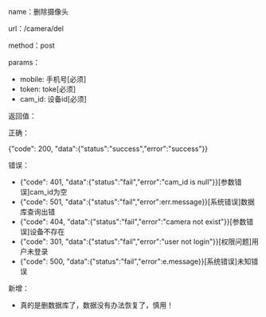 name：删除摄像头

url：/camera/del

method：post

params：

* mobile: 手机号[必须]
* token: toke[必须]
* cam_id: 设备id[必须]


返回值：

正确：

{"code": 200, "data":{"status":"success","error":"success"}}

错误：

* {"code": 401, "data":{"status":"fail","error":"cam_id is null"}}[参数错误]cam_id为空
* {"code": 501, "data":{"status":"fail","error":err.message}}[系统错误]数据库查询出错
* {"code": 404, "data":{"status":"fail","error":"camera not exist"}}[参数错误]设备不存在
* {"code": 301, "data":{"status":"fail","error":"user not login"}}[权限问题]用户未登录
* {"code": 500, "data":{"status":"fail","error":e.message}}[系统错误]未知错误

新增：

* 真的是删数据库了，数据没有办法恢复了，慎用！